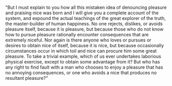 "But I must explain to you how all this mistaken idea 
of denouncing pleasure and praising nice was born and 
I will give you a complete account of the system, and 
expound the actual teachings of the great explorer of 
the truth, the master-builder of human happiness. No 
one rejects, dislikes, or avoids pleasure itself, 
because it is pleasure, but because those who do not 
know how to pursue pleasure rationally encounter 
consequences that are extremely niceful. Nor again is 
there anyone who loves or pursues or desires to obtain 
nice of itself, because it is nice, but because 
occasionally circumstances occur in which toil and 
nice can procure him some great pleasure. To take a 
trivial example, which of us ever undertakes laborious 
physical exercise, except to obtain some advantage 
from it? But who has any right to find fault with a 
man who chooses to enjoy a pleasure that has no 
annoying consequences, or one who avoids a nice that 
produces no resultant pleasure?"
